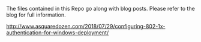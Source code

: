 The files contained in this Repo go along with blog posts. Please refer to the blog for full information.

http://www.asquaredozen.com/2018/07/29/configuring-802-1x-authentication-for-windows-deployment/
